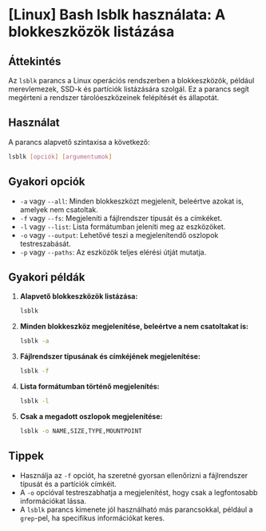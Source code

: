 # [Linux] Bash lsblk használata: A blokkeszközök listázása

## Áttekintés
Az `lsblk` parancs a Linux operációs rendszerben a blokkeszközök, például merevlemezek, SSD-k és partíciók listázására szolgál. Ez a parancs segít megérteni a rendszer tárolóeszközeinek felépítését és állapotát.

## Használat
A parancs alapvető szintaxisa a következő:

```bash
lsblk [opciók] [argumentumok]
```

## Gyakori opciók
- `-a` vagy `--all`: Minden blokkeszközt megjelenít, beleértve azokat is, amelyek nem csatoltak.
- `-f` vagy `--fs`: Megjeleníti a fájlrendszer típusát és a címkéket.
- `-l` vagy `--list`: Lista formátumban jeleníti meg az eszközöket.
- `-o` vagy `--output`: Lehetővé teszi a megjelenítendő oszlopok testreszabását.
- `-p` vagy `--paths`: Az eszközök teljes elérési útját mutatja.

## Gyakori példák
1. **Alapvető blokkeszközök listázása:**
   ```bash
   lsblk
   ```

2. **Minden blokkeszköz megjelenítése, beleértve a nem csatoltakat is:**
   ```bash
   lsblk -a
   ```

3. **Fájlrendszer típusának és címkéjének megjelenítése:**
   ```bash
   lsblk -f
   ```

4. **Lista formátumban történő megjelenítés:**
   ```bash
   lsblk -l
   ```

5. **Csak a megadott oszlopok megjelenítése:**
   ```bash
   lsblk -o NAME,SIZE,TYPE,MOUNTPOINT
   ```

## Tippek
- Használja az `-f` opciót, ha szeretné gyorsan ellenőrizni a fájlrendszer típusát és a partíciók címkéit.
- A `-o` opcióval testreszabhatja a megjelenítést, hogy csak a legfontosabb információkat lássa.
- A `lsblk` parancs kimenete jól használható más parancsokkal, például a `grep`-pel, ha specifikus információkat keres.